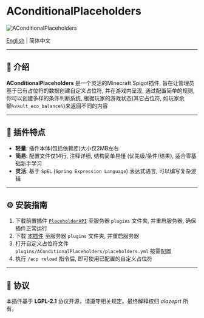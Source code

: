 # AConditionalPlaceholders
![AConditionalPlaceholders](./icon.png "AConditionalPlaceholders")

[English](./README.md) | 简体中文

---

## 📝 介绍

**AConditionalPlaceholders** 是一个灵活的Minecraft Spigot插件, 旨在让管理员基于已有占位符的数据创建自定义占位符, 并在游戏内呈现, 通过配置简单的规则, 你可以创建多样的条件判断系统, 根据玩家的游戏状态(其它占位符, 如玩家余额`%vault_eco_balance%`)来返回不同的内容

---

## 🌟 插件特点

- **轻量**: 插件本体(包括依赖库)大小仅2MB左右
- **简易**: 配置文件仅14行, 注释详细, 结构简单易懂 (优先级/条件/结果), 适合零基础新手学习
- **灵活**: 基于 `SpEL` (`Spring Expression Language`) 表达式语言, 可以编写复杂逻辑

---

## ⚙️ 安装指南

1. 下载前置插件 [`PlaceholderAPI`](https://www.spigotmc.org/resources/placeholderapi.6245/) 至服务器 `plugins` 文件夹, 并重启服务器, 确保插件正常运行
2. 下载 [本插件](https://github.com/alazeprt/AConditionalPlaceholders/releases/latest) 至服务器 `plugins` 文件夹, 并重启服务器
3. 打开自定义占位符文件 `plugins/AConditionalPlaceholders/placeholders.yml` 按需配置
4. 执行 `/acp reload` 指令后, 即可使用已配置的自定义占位符

---

## 📄 协议

本插件基于 **LGPL-2.1** 协议开源，请遵守相关规定。最终解释权归 *alazeprt* 所有。


